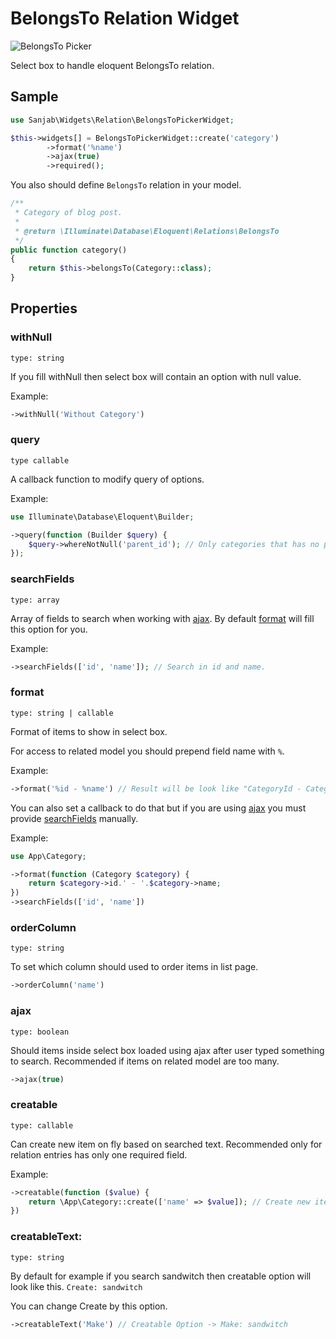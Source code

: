 # BelongsTo Relation Widget
![BelongsTo Picker](../../images/screenshots/widgets/belongs-to-picker.jpg)

Select box to handle eloquent BelongsTo relation.

## Sample
```php
use Sanjab\Widgets\Relation\BelongsToPickerWidget;

$this->widgets[] = BelongsToPickerWidget::create('category')
        ->format('%name')
        ->ajax(true)
        ->required();
```

You also should define `BelongsTo` relation in your model.
```php
/**
 * Category of blog post.
 *
 * @return \Illuminate\Database\Eloquent\Relations\BelongsTo
 */
public function category()
{
    return $this->belongsTo(Category::class);
}
```

## Properties

### withNull
`type: string`

If you fill withNull then select box will contain an option with null value.

Example:
```php
->withNull('Without Category')
```

### query
`type callable`

A callback function to modify query of options.

Example:
```php
use Illuminate\Database\Eloquent\Builder;

->query(function (Builder $query) {
    $query->whereNotNull('parent_id'); // Only categories that has no parent_id
});
```

### searchFields
`type: array`

Array of fields to search when working with [ajax](#ajax). By default [format](#format) will fill this option for you.

Example:
```php
->searchFields(['id', 'name']); // Search in id and name.
```

### format
`type: string | callable`

Format of items to show in select box.

For access to related model you should prepend field name with `%`.

Example:
```php
->format('%id - %name') // Result will be look like "CategoryId - Category Name"
```

You can also set a callback to do that but if you are using [ajax](#ajax) you must provide [searchFields](#searchfields) manually.

Example:
```php
use App\Category;

->format(function (Category $category) {
    return $category->id.' - '.$category->name;
})
->searchFields(['id', 'name'])
```

### orderColumn
`type: string`

To set which column should used to order items in list page.

```php
->orderColumn('name')
```

### ajax
`type: boolean`

Should items inside select box loaded using ajax after user typed something to search.
Recommended if items on related model are too many.

```php
->ajax(true)
```

### creatable
`type: callable`

Can create new item on fly based on searched text.
Recommended only for relation entries has only one required field.

Example:
```php
->creatable(function ($value) {
    return \App\Category::create(['name' => $value]); // Create new item based on searched text and then return it to assign.
})
```

### creatableText:
`type: string`

By default for example if you search sandwitch then creatable option will look like this.
`Create: sandwitch`

You can change Create by this option.

```php
->creatableText('Make') // Creatable Option -> Make: sandwitch
```
